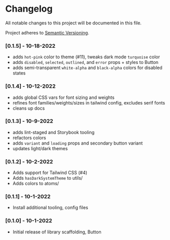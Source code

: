 # Changelog

All notable changes to this project will be documented in this file.

Project adheres to [Semantic Versioning](https://semver.org/spec/v2.0.0.html).

### [0.1.5] - 10-18-2022
- adds `hot-pink` color to theme (#11), tweaks dark mode `turquoise` color
- adds `disabled`, `selected`, `outlined`, and `error` props + styles to Button
- adds semi-transparent `white-alpha` and `black-alpha` colors for disabled states

### [0.1.4] - 10-12-2022
- adds global CSS vars for font sizing and weights
- refines font families/weights/sizes in tailwind config, excludes serif fonts
- cleans up docs

### [0.1.3] - 10-9-2022
- adds lint-staged and Storybook tooling
- refactors colors
- adds `variant` and `loading` props and secondary button variant
- updates light/dark themes

### [0.1.2] - 10-2-2022
- Adds support for Tailwind CSS (#4)
- Adds `hasDarkSystemTheme` to utils/
- Adds colors to atoms/

### [0.1.1] - 10-1-2022
- Install additional tooling, config files

### [0.1.0] - 10-1-2022
- Initial release of library scaffolding, Button